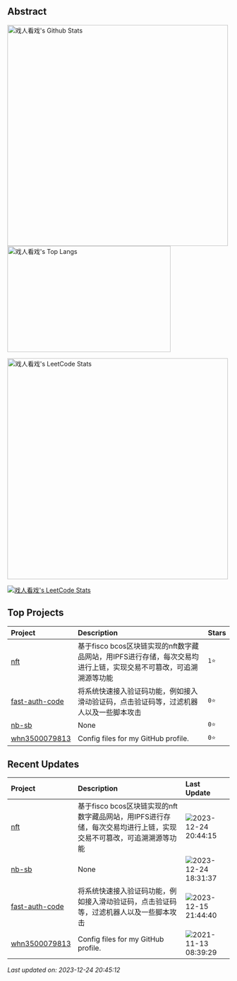 ## Abstract
<a href="#">
<p>
  <img src="https://github-readme-stats.vercel.app/api?username=nb-sb&show_icons=true&hide_border=true" alt="戏人看戏's Github Stats"  width="500px"/>
  <img src="https://github-readme-stats.vercel.app/api/top-langs/?username=nb-sb&layout=compact&hide_border=true&langs_count=10" alt="戏人看戏's Top Langs" width="370px" height="240px" /> 
</p>

<p>
  <img src="https://stats.justsong.cn/api/leetcode/?username=nbsb&theme=light" alt="戏人看戏's LeetCode Stats" width="500px" />
</p>
  <img src="https://skillicons.dev/icons?i=c,cpp,go,py,html,css,js,nodejs,java,md,pytorch,tensorflow,flask,fastapi,express,qt,react,cmake,docker,git,linux,nginx,mysql,redis,sqlite,githubactions,heroku,vercel,visualstudio,vscode" alt="戏人看戏's LeetCode Stats"  />
</a>



## Top Projects
|Project|Description|Stars|
|:--|:--|:--|
|[nft](https://github.com/nb-sb/nft)|基于fisco bcos区块链实现的nft数字藏品网站，用IPFS进行存储，每次交易均进行上链，实现交易不可篡改，可追溯溯源等功能|`1⭐`|
|[fast-auth-code](https://github.com/nb-sb/fast-auth-code)|将系统快速接入验证码功能，例如接入滑动验证码，点击验证码等，过滤机器人以及一些脚本攻击|`0⭐`|
|[nb-sb](https://github.com/nb-sb/nb-sb)|None|`0⭐`|
|[whn3500079813](https://github.com/nb-sb/whn3500079813)|Config files for my GitHub profile.|`0⭐`|

## Recent Updates
|Project|Description|Last Update|
|:--|:--|:--|
|[nft](https://github.com/nb-sb/nft)|基于fisco bcos区块链实现的nft数字藏品网站，用IPFS进行存储，每次交易均进行上链，实现交易不可篡改，可追溯溯源等功能|![2023-12-24 20:44:15](https://img.shields.io/badge/2023--12--24-20%3A44%3A15-brightgreen?style=flat-square)|
|[nb-sb](https://github.com/nb-sb/nb-sb)|None|![2023-12-24 18:31:37](https://img.shields.io/badge/2023--12--24-18%3A31%3A37-brightgreen?style=flat-square)|
|[fast-auth-code](https://github.com/nb-sb/fast-auth-code)|将系统快速接入验证码功能，例如接入滑动验证码，点击验证码等，过滤机器人以及一些脚本攻击|![2023-12-15 21:44:40](https://img.shields.io/badge/2023--12--15-21%3A44%3A40-brightgreen?style=flat-square)|
|[whn3500079813](https://github.com/nb-sb/whn3500079813)|Config files for my GitHub profile.|![2021-11-13 08:39:29](https://img.shields.io/badge/2021--11--13-08%3A39%3A29-brightgreen?style=flat-square)|



*Last updated on: 2023-12-24 20:45:12*
